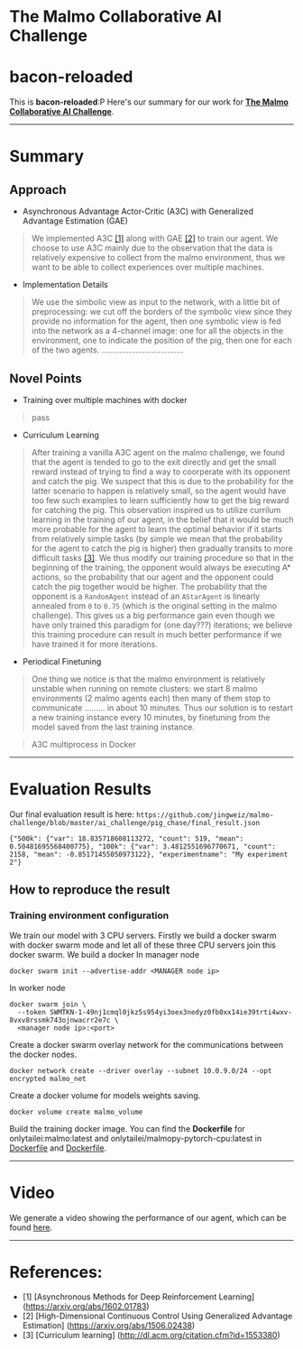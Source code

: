 # The Malmo Collaborative AI Challenge

# **bacon-reloaded**

This is **bacon-reloaded**:P Here's our summary for our work for [**The Malmo Collaborative AI Challenge**](https://www.microsoft.com/en-us/research/academic-program/collaborative-ai-challenge/#).

*******
# Summary

## Approach
* Asynchronous Advantage Actor-Critic (A3C) with Generalized Advantage Estimation (GAE)
> We implemented A3C [[1]](https://arxiv.org/abs/1602.01783) along with GAE [[2]](https://arxiv.org/abs/1506.02438) to train our agent. We choose to use A3C mainly due to the observation that the data is relatively expensive to collect from the malmo environment, thus we want to be able to collect experiences over multiple machines. 
* Implementation Details
> We use the simbolic view as input to the network, with a little bit of preprocessing: we cut off the borders of the symbolic view since they provide no information for the agent, then one symbolic view is fed into the network as a 4-channel image: one for all the objects in the environment, one to indicate the position of the pig, then one for each of the two agents. ....................................


## Novel Points
* Training over multiple machines with docker
> pass
* Curriculum Learning
> After training a vanilla A3C agent on the malmo challenge, we found that the agent is tended to go to the exit directly and get the small reward instead of trying to find a way to coorperate with its opponent and catch the pig. We suspect that this is due to the probability for the latter scenario to happen is relatively small, so the agent would have too few such examples to learn sufficiently how to get the big reward for catching the pig. This observation inspired us to utilize currilum learning in the training of our agent, in the belief that it would be much more probable for the agent to learn the optimal behavior if it starts from relatively simple tasks (by simple we mean that the probability for the agent to catch the pig is higher) then gradually transits to more difficult tasks [[3]](http://dl.acm.org/citation.cfm?id=1553380). We thus modify our training procedure so that in the beginning of the training, the opponent would always be executing A* actions, so the probability that our agent and the opponent could catch the pig together would be higher. The probability that the opponent is a ``RandomAgent`` instead of an ``AStarAgent`` is linearly annealed from ``0`` to ``0.75`` (which is the original setting in the malmo challenge). This gives us a big performance gain even though we have only trained this paradigm for (one day???) iterations; we believe this training procedure can result in much better performance if we have trained it for more iterations.
* Periodical Finetuning
> One thing we notice is that the malmo environment is relatively unstable when running on remote clusters: we start 8 malmo environments (2 malmo agents each) then many of them stop to communicate ......... in about 10 minutes. Thus our solution is to restart a new training instance every 10 minutes, by finetuning from the model saved from the last training instance.

> A3C multiprocess in Docker


*******
# Evaluation Results
Our final evaluation result is here: ``https://github.com/jingweiz/malmo-challenge/blob/master/ai_challenge/pig_chase/final_result.json``
```
{"500k": {"var": 18.835718608113272, "count": 519, "mean": 0.50481695568400775}, "100k": {"var": 3.4812551696770671, "count": 2158, "mean": -0.85171455050973122}, "experimentname": "My experiment 2"}
```

## How to reproduce the result
### Training environment configuration
We train our model with 3 CPU servers. Firstly we build a docker swarm with docker swarm mode and let all of these three CPU servers join this docker swarm. We build a docker 
In manager node
```
docker swarm init --advertise-addr <MANAGER node ip>
```
In worker node
```
docker swarm join \
  --token SWMTKN-1-49nj1cmql0jkz5s954yi3oex3nedyz0fb0xx14ie39trti4wxv-8vxv8rssmk743ojnwacrr2e7c \
  <manager node ip>:<port>
```
Create a docker swarm overlay network for the communications between the docker nodes.
```
docker network create --driver overlay --subnet 10.0.9.0/24 --opt encrypted malmo_net
```
Create a docker volume for models weights saving.
```
docker volume create malmo_volume
```
Build the training docker image. You can find the **Dockerfile** for onlytailei:malmo:latest and onlytailei/malmopy-pytorch-cpu:latest in [Dockerfile](https://github.com/onlytailei/malmo-challenge/blob/master/docker/malmo/Dockerfile) and [Dockerfile](https://github.com/onlytailei/malmo-challenge/blob/master/docker/malmopy-pytorch-cpu/Dockerfile).


*******
# Video
We generate a video showing the performance of our agent, which can be found [here](https://youtu.be/_lWTLc9VH1E).


*******
# References:
* [1] [Asynchronous Methods for Deep Reinforcement Learning] (https://arxiv.org/abs/1602.01783)
* [2] [High-Dimensional Continuous Control Using Generalized Advantage Estimation] (https://arxiv.org/abs/1506.02438)
* [3] [Curriculum learning] (http://dl.acm.org/citation.cfm?id=1553380)
